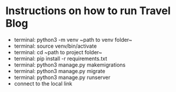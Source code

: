 # Instructions on how to run Travel Blog

- terminal: python3 -m venv  ~path to venv folder~
- terminal: source venv/bin/activate
- terminal: cd ~path to project folder~
- terminal: pip install -r requirements.txt
- terminal: python3 manage.py makemigrations
- terminal: python3 manage.py migrate
- terminal: python3 manage.py runserver
- connect to the local link 
